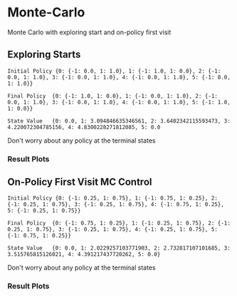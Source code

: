 # Monte-Carlo
Monte Carlo with exploring start and on-policy first visit 

## Exploring Starts 

```Initial Policy {0: {-1: 0.0, 1: 1.0}, 1: {-1: 1.0, 1: 0.0}, 2: {-1: 0.0, 1: 1.0}, 3: {-1: 0.0, 1: 1.0}, 4: {-1: 0.0, 1: 1.0}, 5: {-1: 0.0, 1: 1.0}}```

```Final Policy  {0: {-1: 1.0, 1: 0.0}, 1: {-1: 0.0, 1: 1.0}, 2: {-1: 0.0, 1: 1.0}, 3: {-1: 0.0, 1: 1.0}, 4: {-1: 0.0, 1: 1.0}, 5: {-1: 1.0, 1: 0.0}}```

```State Value   {0: 0.0, 1: 3.094846635346561, 2: 3.6402342115593473, 3: 4.220072304785156, 4: 4.8300228271812085, 5: 0.0```

Don't worry about any policy at the terminal states 

### Result Plots 

## On-Policy First Visit MC Control

```Initial Policy {0: {-1: 0.25, 1: 0.75}, 1: {-1: 0.75, 1: 0.25}, 2: {-1: 0.25, 1: 0.75}, 3: {-1: 0.25, 1: 0.75}, 4: {-1: 0.75, 1: 0.25}, 5: {-1: 0.25, 1: 0.75}}```

```Final Policy  {0: {-1: 0.75, 1: 0.25}, 1: {-1: 0.25, 1: 0.75}, 2: {-1: 0.25, 1: 0.75}, 3: {-1: 0.25, 1: 0.75}, 4: {-1: 0.25, 1: 0.75}, 5: {-1: 0.75, 1: 0.25}}```

```State Value   {0: 0.0, 1: 2.0229257103771903, 2: 2.732817107101685, 3: 3.515765815126021, 4: 4.391217437720262, 5: 0.0}```

Don't worry about any policy at the terminal states 

### Result Plots 